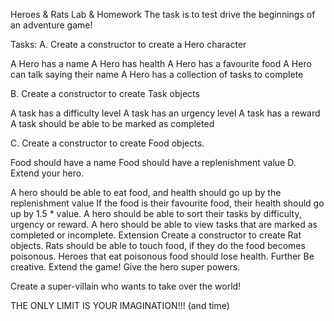 Heroes & Rats Lab & Homework
The task is to test drive the beginnings of an adventure game!

Tasks:
A. Create a constructor to create a Hero character

A Hero has a name
A Hero has health
A Hero has a favourite food
A Hero can talk saying their name
A Hero has a collection of tasks to complete


B. Create a constructor to create Task objects

A task has a difficulty level
A task has an urgency level
A task has a reward
A task should be able to be marked as completed



C. Create a constructor to create Food objects.

Food should have a name
Food should have a replenishment value
D. Extend your hero.

A hero should be able to eat food, and health should go up by the replenishment value
If the food is their favourite food, their health should go up by 1.5 * value.
A hero should be able to sort their tasks by difficulty, urgency or reward.
A hero should be able to view tasks that are marked as completed or incomplete.
Extension
Create a constructor to create Rat objects.
Rats should be able to touch food, if they do the food becomes poisonous.
Heroes that eat poisonous food should lose health.
Further
Be creative. Extend the game! Give the hero super powers.

Create a super-villain who wants to take over the world!

THE ONLY LIMIT IS YOUR IMAGINATION!!! (and time)
